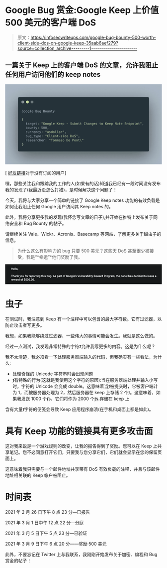 # Google Bug 赏金:Google Keep 上价值 500 美元的客户端 DoS

> 原文：<https://infosecwriteups.com/google-bug-bounty-500-worth-client-side-dos-on-google-keep-35aab6aef279?source=collection_archive---------1----------------------->

## 一篇关于 Keep 上的客户端 DoS 的文章，允许我阻止任何用户访问他们的 keep notes

![](img/79403347500ad970c0a062626e47880a.png)

[ [好友链接](/google-bug-bounty-500-worth-client-side-dos-on-google-keep-35aab6aef279?sk=6662ba65bc74173f64256f96ec27e598)对于没有订阅的用户]

嘿，那些关注我和跟踪我的工作的人(如果有的话)知道我已经有一段时间没有发布我的发现了(我最近没怎么打猎)，是时候解决这个问题了！

今天，我将与大家分享一个简单的链接了 Google Keep notes 功能的有效负载是如何让我阻止任何 Google 用户访问其 Keep notes 的。

此外，我将分享更多我的发现(我怀念写文章的日子),并开始在推特上发布关于网络安全和 Bug Bounty 的帖子。

请继续关注 Vale、Wickr、Acronis、Basecamp 等网站，了解更多关于甜虫子的信息。

> 为什么这么有影响力的 bug 只要 500 美元？这些天 DoS 甚至很少被接受，我是“*幸运”*他们奖励了我。

![](img/744a3c880c8d1fe92bdce850b5043076.png)

# 虫子

在测试时，我注意到 Keep 有一个注释中可以包含的最大字符数。它有过滤器，以防止攻击者写更多。

我想，如果我能够绕过过滤器，一些伟大的事情可能会发生。我就是这么做的。

经过一点测试，我发现非常特殊的字符`Ⱦ`允许我写更多的内容。这是为什么呢？

我不太清楚，我必须看一下处理服务器端输入的代码，但我确实有一些看法，为什么:

*   处理奇怪的 Unicode 字符串时会出现问题
*   ⱦ有特殊的行为(这就是我使用这个字符的原因):当在服务器端处理并输入小写时，字符的 Unicode 会变成 double。这意味着当ⱦ被提交时，它被客户端计为 1，而被服务器处理为 2，然后服务器在 keep 上存储 2 个ⱦ。这意味着，如果我发送 1000 个ⱦs，它们将作为 2000 个ⱦs.存储在 keep 上

含有大量ⱦ字符的便笺会导致 Keep 应用程序崩溃(在手机和桌面上都是如此)。

# 具有 Keep 功能的链接具有更多攻击面

这对我来说是一个游戏规则的改变，让我的报告得到了奖励。您可以在 Keep 上共享笔记。您不必同意打开它们，只要我与您分享它们，它们就会显示在您的保留页面上。

这意味着我只需要与一个邮件地址共享带有 DoS 有效负载的注释，并且与该邮件地址相关联的 Keep 帐户被阻止。

# 时间表

2021 年 2 月 26 日下午 8 点 23 分—已报告

2021 年 3 月 1 日中午 12 点 22 分—分庭

2021 年 3 月 5 日下午 5 点 23 分—已验证

2021 年 3 月 9 日下午 6 点 20 分——奖励 500 美元

此外，不要忘记在 Twitter 上与我联系，我刚刚开始发布关于加密、编程和 Bug 赏金的帖子！